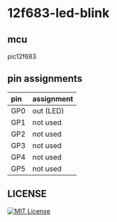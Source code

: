 # 12f683-led-blink

## mcu

pic12f683

## pin assignments

|pin|assignment|
|:--|:--|
|GP0|out (LED)|
|GP1|not used|
|GP2|not used|
|GP3|not used|
|GP4|not used|
|GP5|not used|

## LICENSE

[![MIT License](https://img.shields.io/badge/license-MIT-blue.svg?style=flat)](LICENSE)
